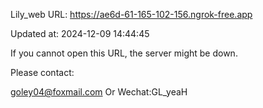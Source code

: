 Lily_web URL: https://ae6d-61-165-102-156.ngrok-free.app

Updated at: 2024-12-09 14:44:45

If you cannot open this URL, the server might be down.

Please contact: 

goley04@foxmail.com Or Wechat:GL_yeaH